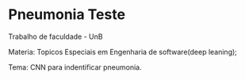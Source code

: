 # Pneumonia Teste

<p>Trabalho de faculdade - UnB<p>
<p>Materia: Topicos Especiais em Engenharia de software(deep leaning);<p>
<p>Tema: CNN para indentificar pneumonia.<p>

